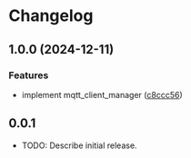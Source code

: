 # Changelog

## 1.0.0 (2024-12-11)


### Features

* implement mqtt_client_manager ([c8ccc56](https://github.com/alexander-zylla/zigbee_2_mqtt_flutter/commit/c8ccc56c6095b7bbc56bbf7e7df8497835724034))

## 0.0.1

* TODO: Describe initial release.
